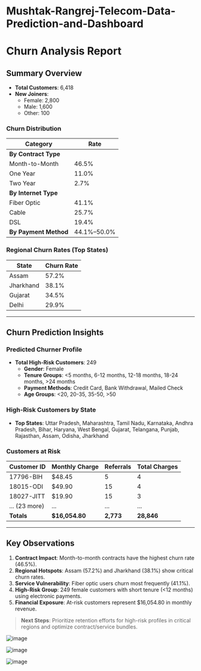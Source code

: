 # Mushtak-Rangrej-Telecom-Data-Prediction-and-Dashboard

# Churn Analysis Report

## Summary Overview
- **Total Customers**: 6,418
- **New Joiners**: 
  - Female: 2,800  
  - Male: 1,600  
  - Other: 100  

### Churn Distribution
| Category               | Rate       |
|------------------------|------------|
| **By Contract Type**   |            |
| Month-to-Month         | 46.5%      |
| One Year               | 11.0%      |
| Two Year               | 2.7%       |
| **By Internet Type**   |            |
| Fiber Optic            | 41.1%      |
| Cable                  | 25.7%      |
| DSL                    | 19.4%      |
| **By Payment Method**  | 44.1%–50.0%|

### Regional Churn Rates (Top States)
| State       | Churn Rate |
|-------------|------------|
| Assam       | 57.2%      |
| Jharkhand   | 38.1%      |
| Gujarat     | 34.5%      |
| Delhi       | 29.9%      |

---

## Churn Prediction Insights

### Predicted Churner Profile
- **Total High-Risk Customers**: 249  
  - **Gender**: Female  
  - **Tenure Groups**: <5 months, 6-12 months, 12-18 months, 18-24 months, >24 months  
  - **Payment Methods**: Credit Card, Bank Withdrawal, Mailed Check  
  - **Age Groups**: <20, 20-35, 35-50, >50  

### High-Risk Customers by State
- **Top States**: Uttar Pradesh, Maharashtra, Tamil Nadu, Karnataka, Andhra Pradesh, Bihar, Haryana, West Bengal, Gujarat, Telangana, Punjab, Rajasthan, Assam, Odisha, Jharkhand  

### Customers at Risk
| Customer ID   | Monthly Charge | Referrals | Total Charges |
|---------------|----------------|-----------|---------------|
| 17796-BIH     | $48.45         | 5         | 4             |
| 18015-ODI     | $49.90         | 15        | 4             |
| 18027-JITT    | $19.90         | 15        | 3             |
| ... (23 more) | ...            | ...       | ...           |
| **Totals**    | **$16,054.80** | **2,773** | **28,846**    |

---

## Key Observations
1. **Contract Impact**: Month-to-month contracts have the highest churn rate (46.5%).
2. **Regional Hotspots**: Assam (57.2%) and Jharkhand (38.1%) show critical churn rates.
3. **Service Vulnerability**: Fiber optic users churn most frequently (41.1%).
4. **High-Risk Group**: 249 female customers with short tenure (<12 months) using electronic payments.
5. **Financial Exposure**: At-risk customers represent $16,054.80 in monthly revenue.

> **Next Steps**: Prioritize retention efforts for high-risk profiles in critical regions and optimize contract/service bundles.

![image](https://github.com/user-attachments/assets/772f6102-0fdd-4ca7-ae7f-b697896a1d4e)



![image](https://github.com/user-attachments/assets/921f541a-c687-4aae-ac7a-0003290657bf)


![image](https://github.com/user-attachments/assets/ca43cc16-d31b-4caf-b2be-2979d4cd7256)
